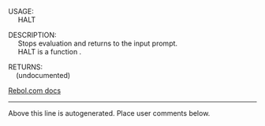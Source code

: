 USAGE:  
&nbsp;&nbsp;&nbsp;&nbsp;&nbsp;HALT&nbsp;&nbsp;  
  
DESCRIPTION:  
&nbsp;&nbsp;&nbsp;&nbsp;&nbsp;Stops&nbsp;evaluation&nbsp;and&nbsp;returns&nbsp;to&nbsp;the&nbsp;input&nbsp;prompt.  
&nbsp;&nbsp;&nbsp;&nbsp;&nbsp;HALT&nbsp;is&nbsp;a&nbsp;function&nbsp;.  
  
RETURNS:  
&nbsp;&nbsp;&nbsp;&nbsp;(undocumented)  

[Rebol.com docs](http://www.rebol.com/r3/docs/functions/halt.html)
___
Above this line is autogenerated. Place user comments below.